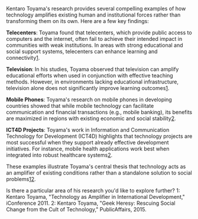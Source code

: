 Kentaro Toyama's research provides several compelling examples of how technology amplifies existing human and institutional forces rather than transforming them on its own. Here are a few key findings:

**Telecenters**: Toyama found that telecenters, which provide public access to computers and the internet, often fail to achieve their intended impact in communities with weak institutions. In areas with strong educational and social support systems, telecenters can enhance learning and connectivity[1](https://www.kentarotoyama.org/papers/Toyama%202011%20iConference%20-%20Technology%20as%20Amplifier.pdf).

**Television**: In his studies, Toyama observed that television can amplify educational efforts when used in conjunction with effective teaching methods. However, in environments lacking educational infrastructure, television alone does not significantly improve learning outcomes[1](https://www.kentarotoyama.org/papers/Toyama%202011%20iConference%20-%20Technology%20as%20Amplifier.pdf).

**Mobile Phones**: Toyama's research on mobile phones in developing countries showed that while mobile technology can facilitate communication and financial transactions (e.g., mobile banking), its benefits are maximized in regions with existing economic and social stability[2](https://scholar.google.com/citations?user=JdxjEQIAAAAJ&hl=en).

**ICT4D Projects**: Toyama's work in Information and Communication Technology for Development (ICT4D) highlights that technology projects are most successful when they support already effective development initiatives. For instance, mobile health applications work best when integrated into robust healthcare systems[2](https://scholar.google.com/citations?user=JdxjEQIAAAAJ&hl=en).

These examples illustrate Toyama's central thesis that technology acts as an amplifier of existing conditions rather than a standalone solution to social problems[1](https://www.kentarotoyama.org/papers/Toyama%202011%20iConference%20-%20Technology%20as%20Amplifier.pdf)[2](https://scholar.google.com/citations?user=JdxjEQIAAAAJ&hl=en).

Is there a particular area of his research you'd like to explore further?
1: Kentaro Toyama, "Technology as Amplifier in International Development," iConference 2011. 2: Kentaro Toyama, "Geek Heresy: Rescuing Social Change from the Cult of Technology," PublicAffairs, 2015.
